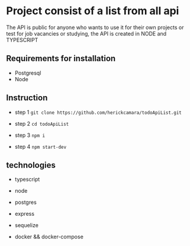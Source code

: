 # Project consist of a list from all api

<p> The API is public for anyone who wants to use it for their own projects or <br/>
test for job vacancies or studying, the API is created in NODE and TYPESCRIPT <p>

## Requirements for installation

- Postgresql
- Node

## Instruction

- step 1
  `git clone https://github.com/herickcamara/todoApiList.git`

- step 2
  `cd todoApiList`

- step 3
  `npm i`

- step 4
  `npm start-dev`

## technologies

- typescript

- node

- postgres

- express

- sequelize

- docker && docker-compose
